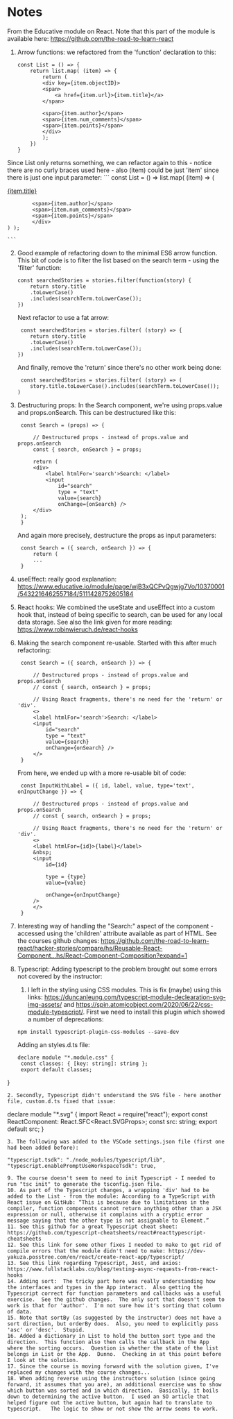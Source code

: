 # Notes

From the Educative module on React.  Note that this part of the module is available here:
https://github.com/the-road-to-learn-react

1. Arrow functions: we refactored from the 'function' declaration to this:
    ```
    const List = () => {
        return list.map( (item) => {
            return (
            <div key={item.objectID}> 
            <span>
                <a href={item.url}>{item.title}</a>
            </span>
            
            <span>{item.author}</span>
            <span>{item.num_comments}</span>
            <span>{item.points}</span>
            </div>
            );
        })
    }
    ```
Since List only returns something, we can refactor again to this - notice there are no curly braces used here - also (item) could be just 'item' since there is just one input parameter:
    ```
    const List = () => 
        list.map( (item) => (
            <div key={item.objectID}> 
            <span>
                <a href={item.url}>{item.title}</a>
            </span>
            
            <span>{item.author}</span>
            <span>{item.num_comments}</span>
            <span>{item.points}</span>
            </div>
    ) );

    ```

2. Good example of refactoring down to the minimal ES6 arrow function.  This bit of code is to filter the list based on the search term - using the 'filter' function:
   ```
   const searchedStories = stories.filter(function(story) {
       return story.title
       .toLowerCase()
       .includes(searchTerm.toLowerCase());
   })
   ```
   Next refactor to use a fat arrow:
   ```
    const searchedStories = stories.filter( (story) => {
       return story.title
       .toLowerCase()
       .includes(searchTerm.toLowerCase());
   }) 
   ```
   And finally, remove the 'return' since there's no other work being done:
   ```
    const searchedStories = stories.filter( (story) => (
       story.title.toLowerCase().includes(searchTerm.toLowerCase());
   ) 

   ```
3. Destructuring props: In the Search component, we're using props.value and props.onSearch.  This can be destructured like this:
   ```
    const Search = (props) => {

        // Destructured props - instead of props.value and props.onSearch
        const { search, onSearch } = props;

        return (
        <div>
            <label htmlFor='search'>Search: </label>
            <input 
                id="search" 
                type = "text" 
                value={search}
                onChange={onSearch} />
        </div>
    );
    }

   ```
   And again more precisely, destructure the props as input parameters:
   ```
    const Search = ({ search, onSearch }) => {
        return (
        ...
    }

   ```

4. useEffect: really good explanation: https://www.educative.io/module/page/wjB3xQCPvQgwjg7Vo/10370001/5432216462557184/5111428752605184

5. React hooks: We combined the useState and useEffect into a custom hook that, instead of being specific to search, can be used for any local data storage.  See also the link given for more reading: https://www.robinwieruch.de/react-hooks

6. Making the search component re-usable.  Started with this after much refactoring:
   ```
    const Search = ({ search, onSearch }) => {

        // Destructured props - instead of props.value and props.onSearch
        // const { search, onSearch } = props;

        // Using React fragments, there's no need for the 'return' or 'div'.
        <>
        <label htmlFor='search'>Search: </label>
        <input 
            id="search" 
            type = "text" 
            value={search}
            onChange={onSearch} />
        </>
    }
   ```

   From here, we ended up with a more re-usable bit of code:
   ```
    const InputWithLabel = ({ id, label, value, type='text', onInputChange }) => {

        // Destructured props - instead of props.value and props.onSearch
        // const { search, onSearch } = props;

        // Using React fragments, there's no need for the 'return' or 'div'.
        <>
        <label htmlFor={id}>{label}</label>
        &nbsp;
        <input 
            id={id} 

            type = {type} 
            value={value}

            onChange={onInputChange} 
        />
        </>
    }

   ```

7. Interesting way of handling the "Search:" aspect of the component - accessed using the 'children' attribute available as part of HTML.   See the courses github changes: https://github.com/the-road-to-learn-react/hacker-stories/compare/hs/Reusable-React-Component...hs/React-Component-Composition?expand=1

8. Typescript: Adding typescript to the problem brought out some errors not covered by the instructor:
   1. I left in the styling using CSS modules.  This is fix (maybe) using this links: https://duncanleung.com/typescript-module-declearation-svg-img-assets/ and https://spin.atomicobject.com/2020/06/22/css-module-typescript/.  First we need to install this plugin which showed a number of deprecations:
   ```
   npm install typescript-plugin-css-modules --save-dev
   ```
   Adding an styles.d.ts file:
   ```
   declare module "*.module.css" {
    const classes: { [key: string]: string };
    export default classes;
  }
   ```
   2. Secondly, Typescript didn't understand the SVG file - here another file, custom.d.ts fixed that issue:
   ```
   declare module "\*.svg" {
    import React = require("react");
    export const ReactComponent: React.SFC<React.SVGProps<SVGSVGElement>>;
    const src: string;
    export default src;
  }
   ```
   3. The following was added to the VSCode settings.json file (first one had been added before):
   ```
    "typescript.tsdk": "./node_modules/typescript/lib",
    "typescript.enablePromptUseWorkspaceTsdk": true,
   ```
9. The course doesn't seem to need to init Typescript - I needed to run "tsc init" to generate the tsconfig.json file.
10. As part of the Typescript changes, a wrapping 'div' had to be added to the List - from the module: According to a TypeScript with React issue on GitHub: “This is because due to limitations in the compiler, function components cannot return anything other than a JSX expression or null, otherwise it complains with a cryptic error message saying that the other type is not assignable to Element.”
11. See this github for a great Typescript cheat sheet: https://github.com/typescript-cheatsheets/react#reacttypescript-cheatsheets
12. See this link for some other fixes I needed to make to get rid of compile errors that the module didn't need to make: https://dev-yakuza.posstree.com/en/react/create-react-app/typescript/
13. See this link regarding Typescript, Jest, and axios: https://www.fullstacklabs.co/blog/testing-async-requests-from-react-hooks
14. Adding sort:  The tricky part here was really understanding how the interfaces and types in the App interact.  Also getting the Typescript correct for function parameters and callbacks was a useful exercise.  See the github changes.  The only sort that doesn't seem to work is that for 'author'.  I'm not sure how it's sorting that column of data.
15. Note that sortBy (as suggested by the instructor) does not have a sort direction, but orderBy does.  Also, you need to explicitly pass 'asc' or 'desc'.  Stupid.
16. Added a dictionary in List to hold the button sort type and the direction.  This function also then calls the callback in the App where the sorting occurs.  Question is whether the state of the list belongs in List or the App.  Dunno.  Checking in at this point before I look at the solution.
17. Since the course is moving forward with the solution given, I've replaced my changes with the course changes...
18. When adding reverse using the instructors solution (since going forward, it assumes that you are), an additional exercise was to show which button was sorted and in which direction.  Basically, it boils down to determining the active button.  I used an SO article that helped figure out the active button, but again had to translate to typescript.   The logic to show or not show the arrow seems to work.